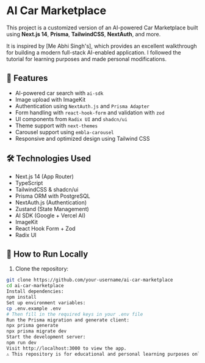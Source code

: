 # AI Car Marketplace

This project is a customized version of an AI-powered Car Marketplace built using **Next.js 14**, **Prisma**, **TailwindCSS**, **NextAuth**, and more.

It is inspired by [Me Abhi Singh's], which provides an excellent walkthrough for building a modern full-stack AI-enabled application. I followed the tutorial for learning purposes and made personal modifications.

## 🚀 Features

- AI-powered car search with `ai-sdk`
- Image upload with ImageKit
- Authentication using `NextAuth.js` and `Prisma Adapter`
- Form handling with `react-hook-form` and validation with `zod`
- UI components from `Radix UI` and `shadcn/ui`
- Theme support with `next-themes`
- Carousel support using `embla-carousel`
- Responsive and optimized design using Tailwind CSS

## 🛠️ Technologies Used

- Next.js 14 (App Router)
- TypeScript
- TailwindCSS & shadcn/ui
- Prisma ORM with PostgreSQL
- NextAuth.js (Authentication)
- Zustand (State Management)
- AI SDK (Google + Vercel AI)
- ImageKit
- React Hook Form + Zod
- Radix UI

## 📁 How to Run Locally

1. Clone the repository:
```bash
git clone https://github.com/your-username/ai-car-marketplace
cd ai-car-marketplace
Install dependencies:
npm install
Set up environment variables:
cp .env.example .env
# Then fill in the required keys in your .env file
Run the Prisma migration and generate client:
npx prisma generate
npx prisma migrate dev
Start the development server:
npm run dev
Visit http://localhost:3000 to view the app.
⚠️ This repository is for educational and personal learning purposes only. No commercial use is intended.
